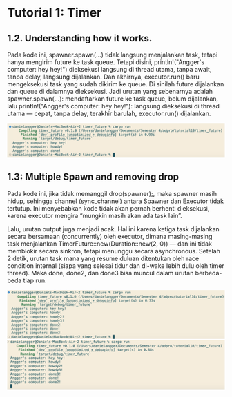 # Tutorial 1: Timer

## 1.2. Understanding how it works.

Pada kode ini, spawner.spawn(...) tidak langsung menjalankan task, tetapi hanya mengirim future ke task queue. Tetapi disini, println!("Angger's computer: hey hey!") dieksekusi langsung di thread utama, tanpa await, tanpa delay, langsung dijalankan. Dan akhirnya, executor.run() baru mengeksekusi task yang sudah dikirim ke queue. Di sinilah future dijalankan dan queue di dalamnya dieksekusi. Jadi urutan yang sebenarnya adalah spawner.spawn(...): mendaftarkan future ke task queue, belum dijalankan, lalu println!("Angger's computer: hey hey!"): langsung dieksekusi di thread utama — cepat, tanpa delay, terakhir barulah, executor.run() dijalankan.

![Alt text](image.png)

## 1.3: Multiple Spawn and removing drop

Pada kode ini, jika tidak memanggil drop(spawner);, maka spawner masih hidup, sehingga channel (sync_channel) antara Spawner dan Executor tidak tertutup. Ini menyebabkan kode tidak akan pernah berhenti dieksekusi, karena executor mengira “mungkin masih akan ada task lain”. 

Lalu, urutan output juga menjadi acak. Hal ini karena ketiga task dijalankan secara bersamaan (concurrently) oleh executor, dimana masing-masing task menjalankan TimerFuture::new(Duration::new(2, 0)) — dan ini tidak memblokir secara sinkron, tetapi menunggu secara asynchronous. Setelah 2 detik, urutan task mana yang resume duluan ditentukan oleh race condition internal (siapa yang selesai tidur dan di-wake lebih dulu oleh timer thread). Maka done, done2, dan done3 bisa muncul dalam urutan berbeda-beda tiap run.

![Alt text](image-1.png)
![Alt text](image-2.png)